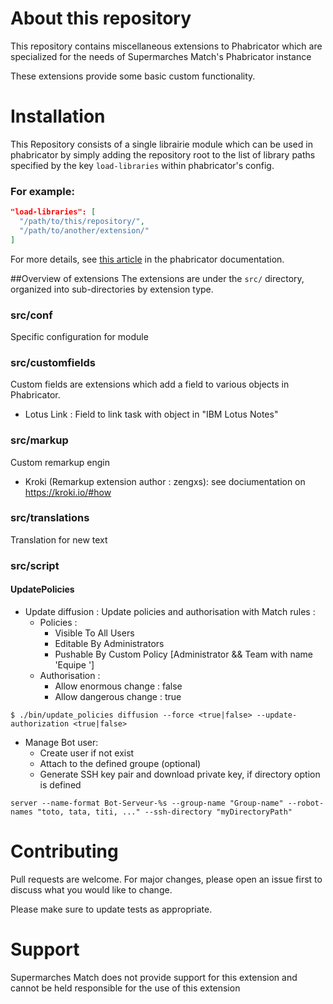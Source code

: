# About this repository
This repository contains miscellaneous extensions to Phabricator which are specialized for the needs of Supermarches Match's Phabricator instance

These extensions provide some basic custom functionality.

# Installation
This Repository consists of a single librairie module which can be used in 
phabricator by simply adding the repository root to the list of library paths
specified by the key `load-libraries` within phabricator's config.

### For example:

```json
"load-libraries": [
  "/path/to/this/repository/",
  "/path/to/another/extension/"
]
```

For more details, see [this article](https://secure.phabricator.com/book/phabcontrib/article/adding_new_classes/#linking-with-phabricator) in the phabricator documentation.

##Overview of extensions
The extensions are under the `src/` directory, organized into sub-directories
by extension type.

### src/conf
Specific configuration for module  


### src/customfields
Custom fields are extensions which add a field to various objects in Phabricator.
- Lotus Link : Field to link task with object in "IBM Lotus Notes"  

### src/markup
Custom remarkup engin 
- Kroki (Remarkup extension author : zengxs): see dociumentation on https://kroki.io/#how 

### src/translations
Translation for new text  

### src/script
#### UpdatePolicies
- Update diffusion : Update policies and authorisation with Match rules :
    - Policies : 
        - Visible To <space> All Users
        - Editable By Administrators
        - Pushable By Custom Policy [Administrator && Team with name 'Equipe <spaceName>']
    - Authorisation :
        - Allow enormous change : false
        - Allow dangerous change : true 
```
$ ./bin/update_policies diffusion --force <true|false> --update-authorization <true|false>
```

- Manage Bot user:
    - Create user if not exist
    - Attach to the defined groupe (optional)
    - Generate SSH key pair and download private key, if directory option is defined
```
server --name-format Bot-Serveur-%s --group-name "Group-name" --robot-names "toto, tata, titi, ..." --ssh-directory "myDirectoryPath"
```


# Contributing
Pull requests are welcome. For major changes, please open an issue first to discuss what you would like to change.

Please make sure to update tests as appropriate.

# Support
Supermarches Match does not provide support for this extension and cannot be held responsible for the use of this extension